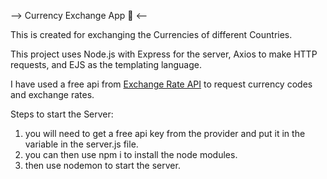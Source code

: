 --> Currency Exchange App 💱 <--

This is created for exchanging the Currencies of different Countries.

This project uses Node.js with Express for the server, Axios to make HTTP requests, and EJS as the templating language.

I have used a free api from [Exchange Rate API](https://www.exchangerate-api.com/) to request currency codes and exchange rates.

Steps to start the Server:

1. you will need to get a free api key from the provider and put it in the variable in the server.js file.
2. you can then use npm i to install the node modules.
3. then use nodemon to start the server.
